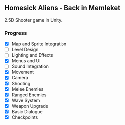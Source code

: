 ## Homesick Aliens - Back in Memleket
2.5D Shooter game in Unity.

### Progress
- [X] Map and Sprite Integration
- [ ] Level Design
- [ ] Lighting and Effects
- [X] Menus and UI
- [ ] Sound Integration
- [X] Movement
- [X] Camera
- [X] Shooting
- [X] Melee Enemies
- [X] Ranged Enemies
- [X] Wave System
- [X] Weapon Upgrade
- [X] Basic Dialogue
- [X] Checkpoints
